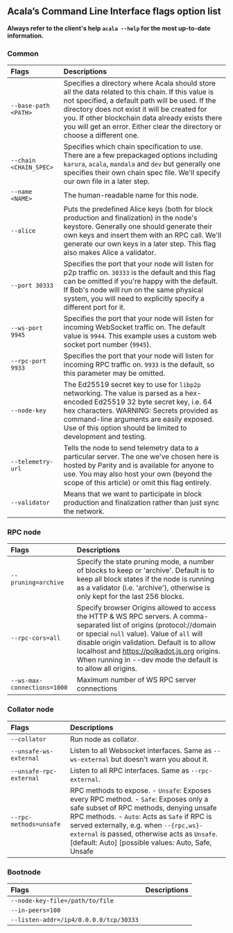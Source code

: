 
## Acala’s Command Line Interface flags option list

**Always refer to the client's help `acala --help` for the most up-to-date information.**

### Common

| Flags | Descriptions |
| :--- | :--- |
| `--base-path <PATH>` | Specifies a directory where Acala should store all the data related to this chain. If this value is not specified, a default path will be used. If the directory does not exist it will be created for you. If other blockchain data already exists there you will get an error. Either clear the directory or choose a different one. |
| `--chain <CHAIN_SPEC>` | Specifies which chain specification to use. There are a few prepackaged options including `karura`, `acala`, `mandala` and `dev` but generally one specifies their own chain spec file. We'll specify our own file in a later step. |
| `--name <NAME>` | The human-readable name for this node. |
| `--alice` | Puts the predefined Alice keys \(both for block production and finalization\) in the node's keystore. Generally one should generate their own keys and insert them with an RPC call. We'll generate our own keys in a later step. This flag also makes Alice a validator. |
| `--port 30333` | Specifies the port that your node will listen for p2p traffic on. `30333` is the default and this flag can be omitted if you're happy with the default. If Bob's node will run on the same physical system, you will need to explicitly specify a different port for it. |
| `--ws-port 9945` | Specifies the port that your node will listen for incoming WebSocket traffic on. The default value is `9944`. This example uses a custom web socket port number \(`9945`\). |
| `--rpc-port 9933` | Specifies the port that your node will listen for incoming RPC traffic on. `9933` is the default, so this parameter may be omitted. |
| `--node-key` | The Ed25519 secret key to use for `libp2p` networking. The value is parsed as a hex-encoded Ed25519 32 byte secret key, i.e. 64 hex characters. WARNING: Secrets provided as command-line arguments are easily exposed. Use of this option should be limited to development and testing. |
| `--telemetry-url` | Tells the node to send telemetry data to a particular server. The one we've chosen here is hosted by Parity and is available for anyone to use. You may also host your own \(beyond the scope of this article\) or omit this flag entirely. |
| `--validator` | Means that we want to participate in block production and finalization rather than just sync the network. |


### RPC node

| Flags | Descriptions |
| :--- | :--- |
| `--pruning=archive` | Specify the state pruning mode, a number of blocks to keep or 'archive'.  Default is to keep all block states if the node is running as a validator (i.e. 'archive'), otherwise is only kept for the last 256 blocks. |
| `--rpc-cors=all` | Specify browser Origins allowed to access the HTTP & WS RPC servers. A comma-separated list of origins (protocol://domain or special `null` value). Value of `all` will disable origin validation. Default is to allow localhost and <https://polkadot.js.org> origins. When running in --dev mode the default is to allow all origins. |
| `--ws-max-connections=1000` | Maximum number of WS RPC server connections |

### Collator node

| Flags | Descriptions |
| :--- | :--- |
| `--collator` | Run node as collator. |
| `--unsafe-ws-external` | Listen to all Websocket interfaces.  Same as `--ws-external` but doesn't warn you about it. |
| `--unsafe-rpc-external` | Listen to all RPC interfaces.  Same as `--rpc-external`. |
| `--rpc-methods=unsafe` | RPC methods to expose. - `Unsafe`: Exposes every RPC method. - `Safe`: Exposes only a safe subset of RPC methods, denying unsafe RPC methods.  - `Auto`: Acts as `Safe` if RPC is served externally, e.g. when `--{rpc,ws}-external` is passed, otherwise acts as `Unsafe`. [default: Auto]  [possible values: Auto, Safe, Unsafe |

### Bootnode

| Flags | Descriptions |
| :--- | :--- |
| `--node-key-file=/path/to/file` ||
| `--in-peers=100` ||
| `--listen-addr=/ip4/0.0.0.0/tcp/30333` ||